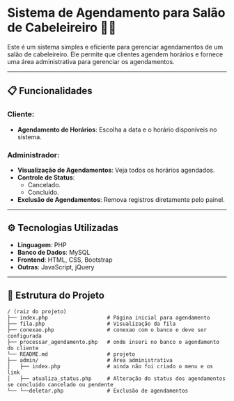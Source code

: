 # Sistema de Agendamento para Salão de Cabeleireiro 💇‍♀️

Este é um sistema simples e eficiente para gerenciar agendamentos de um salão de cabeleireiro. Ele permite que clientes agendem horários e fornece uma área administrativa para gerenciar os agendamentos.

---

## 📋 Funcionalidades

### Cliente:
- **Agendamento de Horários**: Escolha a data e o horário disponíveis no sistema.

### Administrador:
- **Visualização de Agendamentos**: Veja todos os horários agendados.
- **Controle de Status**:
  - Cancelado.
  - Concluído.
- **Exclusão de Agendamentos**: Remova registros diretamente pelo painel.

---

## ⚙️ Tecnologias Utilizadas

- **Linguagem**: PHP
- **Banco de Dados**: MySQL
- **Frontend**: HTML, CSS, Bootstrap
- **Outras**: JavaScript, jQuery

---

## 📂 Estrutura do Projeto

```plaintext
/ (raiz do projeto)
├── index.php                   # Página inicial para agendamento
├── fila.php                    # Visualização da fila
├── conexao.php                 # conexao com o banco e deve ser configurada 
├── processar_agendamento.php   # onde inseri no banco o agendamento do cliente
└── README.md                   # projeto 
├── admin/                      # Área administrativa
│   ├── index.php               # ainda não foi criado o menu e os link
│   ├── atualiza_status.php     # Alteração do status dos agendamentos se concluido cancelado ou pendente
└── └──deletar.php              # Exclusão de agendamentos
